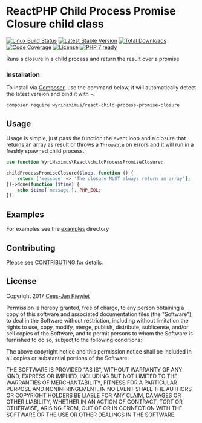 # ReactPHP Child Process Promise Closure child class

[![Linux Build Status](https://travis-ci.org/WyriHaximus/reactphp-child-process-promise-closure.png)](https://travis-ci.org/WyriHaximus/reactphp-child-process-promise-closure)
[![Latest Stable Version](https://poser.pugx.org/WyriHaximus/react-child-process-promise-closure/v/stable.png)](https://packagist.org/packages/WyriHaximus/react-child-process-promise-closure)
[![Total Downloads](https://poser.pugx.org/WyriHaximus/react-child-process-promise-closure/downloads.png)](https://packagist.org/packages/WyriHaximus/react-child-process-promise-closure)
[![Code Coverage](https://scrutinizer-ci.com/g/WyriHaximus/reactphp-child-process-promise-closure/badges/coverage.png?b=master)](https://scrutinizer-ci.com/g/WyriHaximus/reactphp-child-process-promise-closure/?branch=master)
[![License](https://poser.pugx.org/WyriHaximus/react-child-process-promise-closure/license.png)](https://packagist.org/packages/wyrihaximus/react-child-process-promise-closure)
[![PHP 7 ready](http://php7ready.timesplinter.ch/WyriHaximus/reactphp-child-process-promise-closure/badge.svg)](https://travis-ci.org/WyriHaximus/reactphp-child-process-promise-closure)

Runs  a closure in a child process and return the result over a promise

### Installation ###

To install via [Composer](http://getcomposer.org/), use the command below, it will automatically detect the latest version and bind it with `~`.

```
composer require wyrihaximus/react-child-process-promise-closure 
```

## Usage ##

Usage is simple, just pass the function the event loop and a closure that returns an array as result or throws a `Throwable` on errors and it will run in a freshly spawned child process.

```php
use function WyriHaximus\React\childProcessPromiseClosure;

childProcessPromiseClosure($loop, function () {
    return ['message' => 'The closure MUST always return an array'];
})->done(function ($time) {
    echo $time['message'], PHP_EOL;
});

```

## Examples ##

For examples see the [examples](https://github.com/WyriHaximus/reactphp-child-process-promise-closure/tree/master/examples) directory

## Contributing ##

Please see [CONTRIBUTING](CONTRIBUTING.md) for details.

## License ##

Copyright 2017 [Cees-Jan Kiewiet](http://wyrihaximus.net/)

Permission is hereby granted, free of charge, to any person
obtaining a copy of this software and associated documentation
files (the "Software"), to deal in the Software without
restriction, including without limitation the rights to use,
copy, modify, merge, publish, distribute, sublicense, and/or sell
copies of the Software, and to permit persons to whom the
Software is furnished to do so, subject to the following
conditions:

The above copyright notice and this permission notice shall be
included in all copies or substantial portions of the Software.

THE SOFTWARE IS PROVIDED "AS IS", WITHOUT WARRANTY OF ANY KIND,
EXPRESS OR IMPLIED, INCLUDING BUT NOT LIMITED TO THE WARRANTIES
OF MERCHANTABILITY, FITNESS FOR A PARTICULAR PURPOSE AND
NONINFRINGEMENT. IN NO EVENT SHALL THE AUTHORS OR COPYRIGHT
HOLDERS BE LIABLE FOR ANY CLAIM, DAMAGES OR OTHER LIABILITY,
WHETHER IN AN ACTION OF CONTRACT, TORT OR OTHERWISE, ARISING
FROM, OUT OF OR IN CONNECTION WITH THE SOFTWARE OR THE USE OR
OTHER DEALINGS IN THE SOFTWARE.
